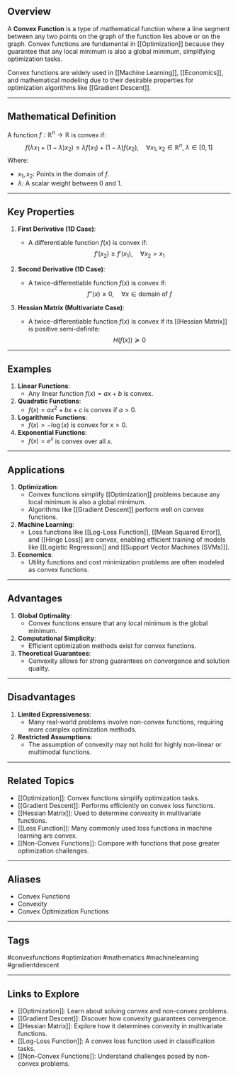 ## Overview
A **Convex Function** is a type of mathematical function where a line segment between any two points on the graph of the function lies above or on the graph. Convex functions are fundamental in [[Optimization]] because they guarantee that any local minimum is also a global minimum, simplifying optimization tasks.

Convex functions are widely used in [[Machine Learning]], [[Economics]], and mathematical modeling due to their desirable properties for optimization algorithms like [[Gradient Descent]].

---

## Mathematical Definition

A function $f: \mathbb{R}^n \to \mathbb{R}$ is convex if:
$$
f(\lambda x_1 + (1-\lambda)x_2) \leq \lambda f(x_1) + (1-\lambda)f(x_2), \quad \forall x_1, x_2 \in \mathbb{R}^n, \; \lambda \in [0, 1]
$$
Where:
- $x_1, x_2$: Points in the domain of $f$.
- $\lambda$: A scalar weight between 0 and 1.

---

## Key Properties

1. **First Derivative (1D Case)**:
   - A differentiable function $f(x)$ is convex if:
     $$
     f'(x_2) \geq f'(x_1), \quad \forall x_2 > x_1
     $$

2. **Second Derivative (1D Case)**:
   - A twice-differentiable function $f(x)$ is convex if:
     $$
     f''(x) \geq 0, \quad \forall x \in \text{domain of } f
     $$

3. **Hessian Matrix (Multivariate Case)**:
   - A twice-differentiable function $f(x)$ is convex if its [[Hessian Matrix]] is positive semi-definite:
     $$
     H(f(x)) \succeq 0
     $$

---

## Examples

1. **Linear Functions**:
   - Any linear function $f(x) = ax + b$ is convex.
2. **Quadratic Functions**:
   - $f(x) = ax^2 + bx + c$ is convex if $a > 0$.
3. **Logarithmic Functions**:
   - $f(x) = -\log(x)$ is convex for $x > 0$.
4. **Exponential Functions**:
   - $f(x) = e^x$ is convex over all $x$.

---

## Applications

1. **Optimization**:
   - Convex functions simplify [[Optimization]] problems because any local minimum is also a global minimum.
   - Algorithms like [[Gradient Descent]] perform well on convex functions.
2. **Machine Learning**:
   - Loss functions like [[Log-Loss Function]], [[Mean Squared Error]], and [[Hinge Loss]] are convex, enabling efficient training of models like [[Logistic Regression]] and [[Support Vector Machines (SVMs)]].
3. **Economics**:
   - Utility functions and cost minimization problems are often modeled as convex functions.

---

## Advantages

1. **Global Optimality**:
   - Convex functions ensure that any local minimum is the global minimum.
2. **Computational Simplicity**:
   - Efficient optimization methods exist for convex functions.
3. **Theoretical Guarantees**:
   - Convexity allows for strong guarantees on convergence and solution quality.

---

## Disadvantages

1. **Limited Expressiveness**:
   - Many real-world problems involve non-convex functions, requiring more complex optimization methods.
2. **Restricted Assumptions**:
   - The assumption of convexity may not hold for highly non-linear or multimodal functions.

---

## Related Topics

- [[Optimization]]: Convex functions simplify optimization tasks.
- [[Gradient Descent]]: Performs efficiently on convex loss functions.
- [[Hessian Matrix]]: Used to determine convexity in multivariate functions.
- [[Loss Function]]: Many commonly used loss functions in machine learning are convex.
- [[Non-Convex Functions]]: Compare with functions that pose greater optimization challenges.

---

## Aliases
- Convex Functions
- Convexity
- Convex Optimization Functions

---

## Tags
#convexfunctions #optimization #mathematics #machinelearning #gradientdescent

---

## Links to Explore
- [[Optimization]]: Learn about solving convex and non-convex problems.
- [[Gradient Descent]]: Discover how convexity guarantees convergence.
- [[Hessian Matrix]]: Explore how it determines convexity in multivariate functions.
- [[Log-Loss Function]]: A convex loss function used in classification tasks.
- [[Non-Convex Functions]]: Understand challenges posed by non-convex problems.